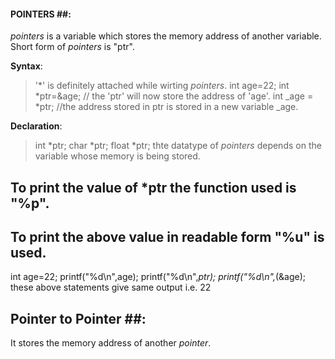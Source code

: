 #### POINTERS ##:

*pointers* is a variable which stores the memory address of another variable.
Short form of *pointers* is "ptr".


**Syntax**:
>'*' is definitely attached while wirting *pointers*.
>int age=22;
> int *ptr=&age; // the 'ptr' will now store the address of 'age'.
>int _age = *ptr; //the address stored in ptr is stored in a new variable _age.


**Declaration**:
>int *ptr;
>char *ptr;
>float *ptr;
>thte datatype of *pointers* depends on the variable whose memory is being stored.


## To print the value of *ptr the function used is "%p".
## To print the above value in readable form "%u" is used.


int age=22;
printf("%d\n",age);
printf("%d\n",*ptr);
printf("%d\n",*(&age);
these above statements give same output i.e. 22



## Pointer to Pointer ##:
It stores the memory address of another *pointer*.
